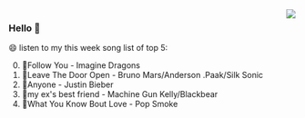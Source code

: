 <img align="right"  src="https://github-readme-stats.vercel.app/api/top-langs/?username=sohyunQVQ" />

### Hello 👋

😄 listen to my this week song list of top 5:

0. 🌈Follow You - Imagine Dragons
1. 🌈Leave The Door Open - Bruno Mars/Anderson .Paak/Silk Sonic
2. 🌈Anyone - Justin Bieber
3. 🌈my ex's best friend - Machine Gun Kelly/Blackbear
4. 🌈What You Know Bout Love - Pop Smoke

